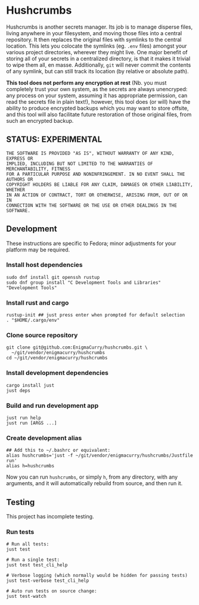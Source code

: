# Hushcrumbs

Hushcrumbs is another secrets manager. Its job is to manage disperse
files, living anywhere in your filesystem, and moving those files into
a central repository. It then replaces the original files with
symlinks to the central location. This lets you colocate the symlinks
(eg. `.env` files) amongst your various project directories, wherever
they might live. One major benefit of storing all of your secrets in a
centralized directory, is that it makes it trivial to wipe them all,
en masse. Additionally, `git` will never commit the contents of any
symlink, but can still track its location (by relative or absolute
path).

**This tool does not perform any encryption at rest** (Nb. you must
completely trust your own system, as the secrets are always
unencryped: any process on your system, assuming it has appropriate
permission, can read the secrets file in plain text!), however, this
tool does (or will) have the ability to produce encrypted backups
which you may want to store offsite, and this tool will also
facilitate future restoration of those original files, from such an
encrypted backup. 

## STATUS: EXPERIMENTAL

```
THE SOFTWARE IS PROVIDED "AS IS", WITHOUT WARRANTY OF ANY KIND, EXPRESS OR
IMPLIED, INCLUDING BUT NOT LIMITED TO THE WARRANTIES OF MERCHANTABILITY, FITNESS
FOR A PARTICULAR PURPOSE AND NONINFRINGEMENT. IN NO EVENT SHALL THE AUTHORS OR
COPYRIGHT HOLDERS BE LIABLE FOR ANY CLAIM, DAMAGES OR OTHER LIABILITY, WHETHER
IN AN ACTION OF CONTRACT, TORT OR OTHERWISE, ARISING FROM, OUT OF OR IN
CONNECTION WITH THE SOFTWARE OR THE USE OR OTHER DEALINGS IN THE SOFTWARE.
```


## Development

These instructions are specific to Fedora; minor adjustments for your
platform may be required.

### Install host dependencies

```
sudo dnf install git openssh rustup
sudo dnf group install "C Development Tools and Libraries" "Development Tools"
```

### Install rust and cargo

```
rustup-init ## just press enter when prompted for default selection
. "$HOME/.cargo/env"
```

### Clone source repository

```
git clone git@github.com:EnigmaCurry/hushcrumbs.git \
  ~/git/vendor/enigmacurry/hushcrumbs
cd ~/git/vendor/enigmacurry/hushcrumbs
```

### Install development dependencies

```
cargo install just
just deps
```

### Build and run development app

```
just run help
just run [ARGS ...]
```

### Create development alias

```
## Add this to ~/.bashrc or equivalent:
alias hushcrumbs='just -f ~/git/vendor/enigmacurry/hushcrumbs/Justfile run'
alias h=hushcrumbs
```

Now you can run `hushcrumbs`, or simply `h`, from any directory, with
any arguments, and it will automatically rebuild from source, and then
run it.

## Testing

This project has incomplete testing.

### Run tests

```
# Run all tests:
just test

# Run a single test:
just test test_cli_help

# Verbose logging (which normally would be hidden for passing tests)
just test-verbose test_cli_help

# Auto run tests on source change:
just test-watch
```

